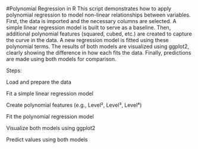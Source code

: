 #Polynomial Regression in R
This script demonstrates how to apply polynomial regression to model non-linear relationships between variables. First, the data is imported and the necessary columns are selected. A simple linear regression model is built to serve as a baseline. Then, additional polynomial features (squared, cubed, etc.) are created to capture the curve in the data. A new regression model is fitted using these polynomial terms. The results of both models are visualized using ggplot2, clearly showing the difference in how each fits the data. Finally, predictions are made using both models for comparison.

Steps:

Load and prepare the data

Fit a simple linear regression model

Create polynomial features (e.g., Level², Level³, Level⁴)

Fit the polynomial regression model

Visualize both models using ggplot2

Predict values using both models
